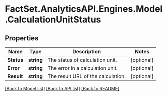 # FactSet.AnalyticsAPI.Engines.Model.CalculationUnitStatus
## Properties

Name | Type | Description | Notes
------------ | ------------- | ------------- | -------------
**Status** | **string** | The status of calculation unit. | [optional] 
**Error** | **string** | The error in a calculation unit. | [optional] 
**Result** | **string** | The result URL of the calculation. | [optional] 

[[Back to Model list]](../README.md#documentation-for-models) [[Back to API list]](../README.md#documentation-for-api-endpoints) [[Back to README]](../README.md)

